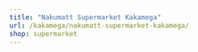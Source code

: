 ```yaml
---
title: "Nakumatt Supermarket Kakamega"
url: /kakamega/nakumatt-supermarket-kakamega/
shop: supermarket
---
```

